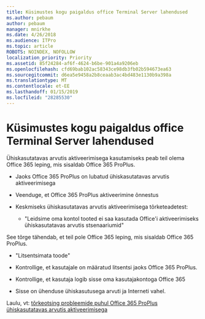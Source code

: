 ```yaml
---
title: Küsimustes kogu paigaldus office Terminal Server lahendused
ms.author: pebaum
author: pebaum
manager: mnirkhe
ms.date: 4/26/2018
ms.audience: ITPro
ms.topic: article
ROBOTS: NOINDEX, NOFOLLOW
localization_priority: Priority
ms.assetid: 85f24284-af6f-4624-b6be-901a4a9206eb
ms.openlocfilehash: cfd69bab102ac58343ce98db3fb02b594673ea63
ms.sourcegitcommit: d6ea5e9458a2b8ceaab3ac4bd483e1130b9a398a
ms.translationtype: MT
ms.contentlocale: et-EE
ms.lasthandoff: 01/15/2019
ms.locfileid: "28285530"
---
```

# <a name="solutions-for-issues-around-installing-office-on-a-terminal-server"></a>Küsimustes kogu paigaldus office Terminal Server lahendused

Ühiskasutatavas arvutis aktiveerimisega kasutamiseks peab teil olema Office 365 leping, mis sisaldab Office 365 ProPlus.
  
- Jaoks Office 365 ProPlus on lubatud ühiskasutatavas arvutis aktiveerimisega
    
- Veenduge, et Office 365 ProPlus aktiveerimine õnnestus
    
- Keskmiseks ühiskasutatavas arvutis aktiveerimisega tõrketeadetest:
    
  - "Leidsime oma kontol tooted ei saa kasutada Office'i aktiveerimiseks ühiskasutatavas arvutis stsenaariumid"
  
See tõrge tähendab, et teil pole Office 365 leping, mis sisaldab Office 365 ProPlus.
    
  - "Litsentsimata toode"
    
  - Kontrollige, et kasutajale on määratud litsentsi jaoks Office 365 ProPlus.
    
  - Kontrollige, et kasutaja logib sisse oma kasutajakontoga Office 365
    
  - Sisse on ühenduse ühiskasutusega arvuti ja Interneti vahel.
    
Laulu, vt: [tõrkeotsing probleemide puhul Office 365 ProPlus ühiskasutatavas arvutis aktiveerimisega](https://docs.microsoft.com/DeployOffice/troubleshoot-issues-with-shared-computer-activation-for-office-365-proplus)
  

